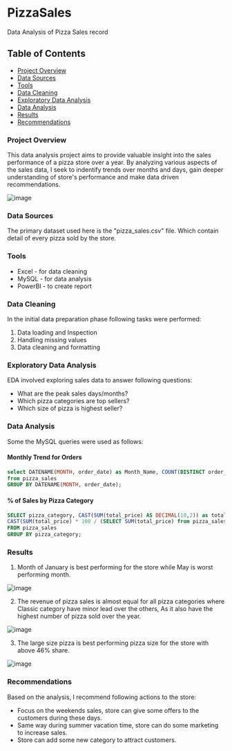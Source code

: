 # PizzaSales
Data Analysis of Pizza Sales record

## Table of Contents

- [Project Overview](#project-overview)
- [Data Sources](#data-sources)
- [Tools](#tools)
- [Data Cleaning](#data-cleaning)
- [Exploratory Data Analysis](#exploratory-data-analysis)
- [Data Analysis](#data-analysis)
- [Results](#results)
- [Recommendations](#recommendations)

### Project Overview
This data analysis project aims to provide valuable insight into the sales performance of a pizza store over a year. By analyzing various aspects of the sales data, I seek to indentify trends over months and days, gain deeper understanding of store's performance and make data driven recommendations.



![image](https://github.com/Harshkumarspatel/PizzaSales/assets/151779392/a38077f7-ec38-4028-bd8d-f38a3c464e8d)



### Data Sources
The primary dataset used here is the "pizza_sales.csv" file. Which contain detail of every pizza sold by the store.

### Tools
- Excel - for data cleaning
- MySQL - for data analysis
- PowerBI - to create report 

### Data Cleaning
In the initial data preparation phase following tasks were performed:
1. Data loading and Inspection
2. Handling missing values
3. Data cleaning and formatting

### Exploratory Data Analysis
EDA involved exploring sales data to answer following questions:
- What are the peak sales days/months?
- Which pizza categories are top sellers?
- Which size of pizza is highest seller?

### Data Analysis
Some the MySQL queries were used as follows:
#### Monthly Trend for Orders
```sql
select DATENAME(MONTH, order_date) as Month_Name, COUNT(DISTINCT order_id) as Total_Orders
from pizza_sales
GROUP BY DATENAME(MONTH, order_date);
```
#### % of Sales by Pizza Category
```sql
SELECT pizza_category, CAST(SUM(total_price) AS DECIMAL(10,2)) as total_revenue,
CAST(SUM(total_price) * 100 / (SELECT SUM(total_price) from pizza_sales) AS DECIMAL(10,2)) AS PCT
FROM pizza_sales
GROUP BY pizza_category;
```

### Results

1. Month of January is best performing for the store while May is worst performing month.

![image](https://github.com/Harshkumarspatel/PizzaSales/assets/151779392/eaf7119c-98ce-4589-a0db-b32034a711b4)


2. The revenue of pizza sales is almost equal for all pizza categories where Classic category have minor lead over the others, As it also have the highest number of pizza sold over the year.

![image](https://github.com/Harshkumarspatel/PizzaSales/assets/151779392/d9422144-4547-4308-a52f-b20595c74425)


3. The large size pizza is best performing pizza size for the store with above 46% share.

![image](https://github.com/Harshkumarspatel/PizzaSales/assets/151779392/23836d00-b9c8-4c5b-853f-3e2f92fea5b7)


### Recommendations
Based on the analysis, I recommend following actions to the store:
- Focus on the weekends sales, store can give some offers to the customers during these days.
- Same way during summer vacation time, store can do some marketing to increase sales.
- Store can add some new category to attract customers.



 
